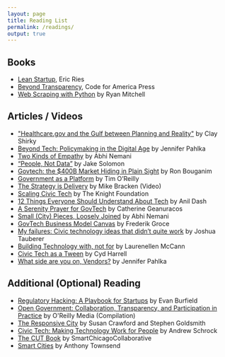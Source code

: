 ```yaml
---
layout: page
title: Reading List
permalink: /readings/
output: true
---
```

## Books

* [Lean Startup](https://www.amazon.com/Lean-Startup-Entrepreneurs-Continuous-Innovation/dp/0307887898), Eric Ries
* [Beyond Transparency](http://beyondtransparency.org), Code for America Press
* [Web Scraping with Python](http://shop.oreilly.com/product/0636920078067.do) by Ryan Mitchell

## Articles / Videos

* ["Healthcare.gov and the Gulf between Planning and Reality"](http://www.shirky.com/weblog/2013/11/healthcare-gov-and-the-gulf-between-planning-and-reality/) by Clay Shirky
* [Beyond Tech: Policymaking in the Digital Age](https://medium.com/code-for-america/beyond-tech-policymaking-in-a-digital-age-2776b9a17b69) by Jennifer Pahlka
* [Two Kinds of Empathy](https://medium.com/@abhinemani/two-kinds-of-emp-25706bf36df4) by Abhi Nemani
* [“People, Not Data”](https://medium.com/@lippytak/people-not-data-47434acb50a8) by Jake Solomon
* [Govtech: the $400B Market Hiding in Plain Sight](https://medium.com/@GovtechFund/govtech-the-400-billion-market-hiding-in-plain-sight-c71ec2a2f5e7) by Ron Bouganim
* [Government as a Platform](https://www.mitpressjournals.org/doi/pdf/10.1162/INOV_a_00056) by Tim O’Reilly
* [The Strategy is Delivery](https://www.youtube.com/watch?v=3bK9B8_0FDQ) by Mike Bracken (Video)
* [Scaling Civic Tech](https://knightfoundation.org/features/civictechbiz/) by The Knight Foundation
* [12 Things Everyone Should Understand About Tech](https://medium.com/humane-tech/12-things-everyone-should-understand-about-tech-d158f5a26411) by Anil Dash
* [A Serenity Prayer for GovTech](https://blog.citygro.ws/hello-im-catherine-and-i-m-a-government-technologist-57e4ae621039) by Catherine Geanuracos
* [Small (City) Pieces, Loosely Joined](https://medium.com/@abhinemani/small-city-pieces-loosely-joined-5202fb5a93e3) by Abhi Nemani 
* [GovTech Business Model Canvas](https://blog.stormventures.com/govtech-business-model-canvas-3b8246af8a93) by Frederik Groce
* [My failures: Civic technology ideas that didn’t quite work](https://medium.com/@joshuatauberer/my-failures-civic-technology-ideas-that-didn-t-quite-work-c73ecf730032) by Joshua Tauberer
* [Building Technology with, not for](https://medium.com/organizer-sandbox/building-technology-with-not-for-communities-an-engagement-guide-for-civic-tech-b8880982e65a) by Laurenellen McCann
* [Civic Tech as a Tween](https://medium.com/@cydharrell/civic-tech-as-a-tween-4cd780b971bb) by Cyd Harrell
* [What side are you on, Vendors?](https://medium.com/code-for-america/which-side-are-you-on-vendors-1259e18c2d86) by Jennifer Pahlka


## Additional (Optional) Reading

* [Regulatory Hacking: A Playbook for Startups](https://www.amazon.com/Regulatory-Hacking-Playbook-Evan-Burfield-ebook/dp/B078GBFZ73) by Evan Burfield
* [Open Government: Collaboration, Transparency, and Participation in Practice](http://shop.oreilly.com/product/9780596804367.do) by O'Reilly Media (Compilation)
* [The Responsive City](https://www.amazon.com/Responsive-City-Communities-Data-Smart-Governance/dp/1118910907) by Susan Crawford and Stephen Goldsmith
* [Civic Tech: Making Technology Work for People](https://www.amazon.com/gp/product/1732084807/ref=ppx_yo_dt_b_asin_title_o02_s00?ie=UTF8&psc=1) by Andrew Schrock
* [The CUT Book](https://www.slideshare.net/juggernautco/the-cutgroup-book) by SmartChicagoCollaborative
* [Smart Cities](https://www.amazon.com/Smart-Cities-Civic-Hackers-Utopia/dp/0393349780/ref=pd_lpo_sbs_14_t_0?_encoding=UTF8&psc=1&refRID=HCX17KXYY5QBQ7X49Q0E) by Anthony Townsend